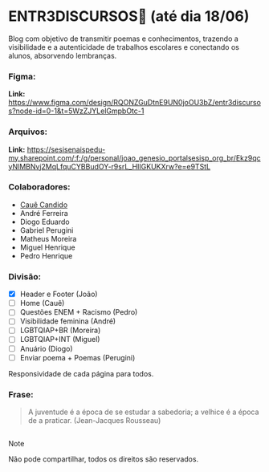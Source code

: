# ENTR3DISCURSOS📣 (até dia 18/06)
Blog com objetivo de transmitir poemas e conhecimentos, trazendo a visibilidade e a autenticidade de trabalhos escolares e conectando os alunos, absorvendo lembranças.

### Figma:
**Link:** https://www.figma.com/design/RQONZGuDtnE9UN0joOU3bZ/entr3discursos?node-id=0-1&t=5WzZJYLelGmpbOtc-1

### Arquivos:
**Link:** https://sesisenaispedu-my.sharepoint.com/:f:/g/personal/joao_genesio_portalsesisp_org_br/Ekz9qcyNlMBNvj2MqLfquCYBBudOY-r9srL_HIIGKUKXrw?e=e9TStL

### Colaboradores:
- [Cauê Candido](https://github.com/cauexmx)
- André Ferreira
- Diogo Eduardo
- Gabriel Perugini
- Matheus Moreira
- Miguel Henrique
- Pedro Henrique

### Divisão:
- [x] Header e Footer (João)
- [ ] Home (Cauê)
- [ ] Questões ENEM + Racismo (Pedro)
- [ ] Visibilidade feminina (André)
- [ ] LGBTQIAP+BR (Moreira)
- [ ] LGBTQIAP+INT (Miguel)
- [ ] Anuário (Diogo)
- [ ] Enviar poema + Poemas (Perugini)

Responsividade de cada página para todos.

### Frase:
> A juventude é a época de se estudar a sabedoria; a velhice é a época de a praticar. (Jean-Jacques Rousseau)

##

> [!NOTE]
> Não pode compartilhar, todos os direitos são reservados.
